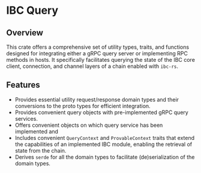 # IBC Query

## Overview

This crate offers a comprehensive set of utility types, traits, and functions
designed for integrating either a gRPC query server or implementing RPC methods
in hosts. It specifically facilitates querying the state of the IBC core client,
connection, and channel layers of a chain enabled with `ibc-rs`.

## Features

- Provides essential utility request/response domain types and their conversions
to the proto types for efficient integration.
- Provides convenient query objects with pre-implemented gRPC query services.
- Offers convenient objects on which query service has been implemented and
- Includes convenient `QueryContext` and `ProvableContext` traits that extend
  the capabilities of an implemented IBC module, enabling the retrieval of state
  from the chain.
- Derives `serde` for all the domain types to facilitate (de)serialization of
  the domain types.
